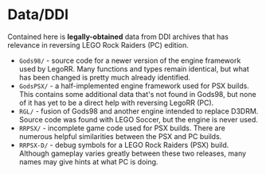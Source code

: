 # Data/DDI

Contained here is **legally-obtained** data from DDI archives that has relevance in reversing LEGO Rock Raiders (PC) edition.

* `Gods98/` - source code for a newer version of the engine framework used by LegoRR. Many functions and types remain identical, but what has been changed is pretty much already identified.
* `GodsPSX/` - a half-implemented engine framework used for PSX builds. This contains some additional data that's not found in Gods98, but none of it has yet to be a direct help with reversing LegoRR (PC).
* `RGL/` - fusion of Gods98 and another engine intended to replace D3DRM. Source code was found with LEGO Soccer, but the engine is never used.
* `RRPSX/` - incomplete game code used for PSX builds. There are numerous helpful similarities between the PSX and PC builds.
* `RRPSX-D/` - debug symbols for a LEGO Rock Raiders (PSX) build. Although gameplay varies greatly between these two releases, many names may give hints at what PC is doing.
